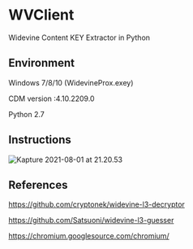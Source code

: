 # WVClient

Widevine Content KEY Extractor in Python

## Environment

Windows 7/8/10 (WidevineProx.exey)   


CDM version :4.10.2209.0   


Python 2.7   

## Instructions

![Kapture 2021-08-01 at 21.20.53](1.gif)

## References

https://github.com/cryptonek/widevine-l3-decryptor

https://github.com/Satsuoni/widevine-l3-guesser

https://chromium.googlesource.com/chromium/

